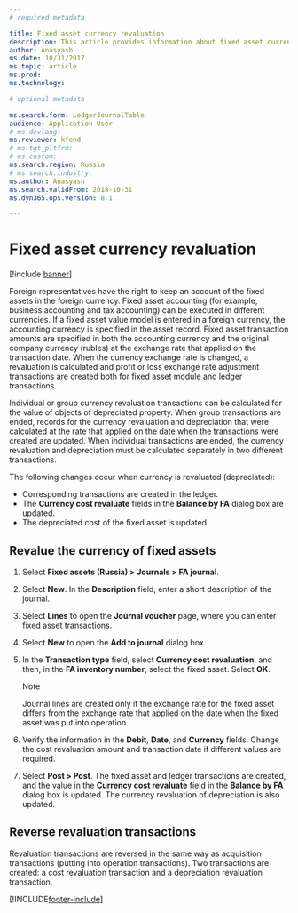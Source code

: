 ```yaml
---
# required metadata

title: Fixed asset currency revaluation
description: This article provides information about fixed asset currency revaluation for Russia.
author: Anasyash
ms.date: 10/31/2017
ms.topic: article
ms.prod: 
ms.technology: 

# optional metadata

ms.search.form: LedgerJournalTable
audience: Application User
# ms.devlang: 
ms.reviewer: kfend
# ms.tgt_pltfrm: 
# ms.custom: 
ms.search.region: Russia
# ms.search.industry: 
ms.author: Anasyash
ms.search.validFrom: 2018-10-31
ms.dyn365.ops.version: 8.1

---
```


# Fixed asset currency revaluation

[!include [banner](../includes/banner.md)]

Foreign representatives have the right to keep an account of the fixed assets in the foreign currency. Fixed asset accounting (for example, business accounting and tax accounting) can be executed in different currencies. If a fixed asset value model is entered in a foreign currency, the accounting currency is specified in the asset record. Fixed asset transaction amounts are specified in both the accounting currency and the original company currency (rubles) at the exchange rate that applied on the transaction date. When the currency exchange rate is changed, a revaluation is calculated and profit or loss exchange rate adjustment transactions are created both for fixed asset module and ledger transactions.

Individual or group currency revaluation transactions can be calculated for the value of objects of depreciated property. When group transactions are ended, records for the currency revaluation and depreciation that were calculated at the rate that applied on the date when the transactions were created are updated. When individual transactions are ended, the currency revaluation and depreciation must be calculated separately in two different transactions.

The following changes occur when currency is revaluated (depreciated):

- Corresponding transactions are created in the ledger.
- The **Currency cost revaluate** fields in the **Balance by FA** dialog box are updated.
- The depreciated cost of the fixed asset is updated.

## Revalue the currency of fixed assets

1. Select **Fixed assets (Russia) \> Journals \> FA journal**.
2. Select **New**. In the **Description** field, enter a short description of the journal.
3. Select **Lines** to open the **Journal voucher** page, where you can enter fixed asset transactions.
4. Select **New** to open the **Add to journal** dialog box.
5. In the **Transaction type** field, select **Currency cost revaluation**, and then, in the **FA inventory number**, select the fixed asset. Select **OK**.

    > [!NOTE]
    > Journal lines are created only if the exchange rate for the fixed asset differs from the exchange rate that applied on the date when the fixed asset was put into operation.

6. Verify the information in the **Debit**, **Date**, and **Currency** fields. Change the cost revaluation amount and transaction date if different values are required.
7. Select **Post \> Post**. The fixed asset and ledger transactions are created, and the value in the **Currency cost revaluate** field in the **Balance by FA** dialog box is updated. The currency revaluation of depreciation is also updated.

## Reverse revaluation transactions

Revaluation transactions are reversed in the same way as acquisition transactions (putting into operation transactions). Two transactions are created: a cost revaluation transaction and a depreciation revaluation transaction.


[!INCLUDE[footer-include](../../includes/footer-banner.md)]